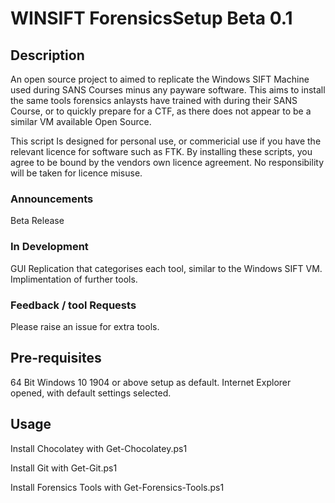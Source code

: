 # WINSIFT ForensicsSetup Beta 0.1

## Description

An open source project to aimed to replicate the Windows SIFT Machine used during SANS Courses minus any payware software. This aims to install the same tools forensics anlaysts have trained with during their SANS Course, or to quickly prepare for a CTF, as there does not appear to be a similar VM available Open Source.

This script Is designed for personal use, or commericial use if you have the relevant licence for software such as FTK. By installing these scripts, you agree to be bound by the vendors own licence agreement. No responsibility will be taken for licence misuse.

### Announcements
Beta Release

### In Development
GUI Replication that categorises each tool, similar to the Windows SIFT VM.
Implimentation of further tools.

### Feedback / tool Requests
Please raise an issue for extra tools.

## Pre-requisites
64 Bit Windows 10 1904 or above setup as default.
Internet Explorer opened, with default settings selected.

## Usage
Install Chocolatey with 
Get-Chocolatey.ps1

Install Git with 
Get-Git.ps1

Install Forensics Tools with
Get-Forensics-Tools.ps1
